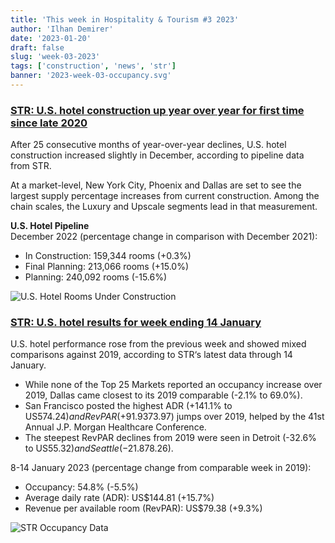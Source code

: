```yaml
---
title: 'This week in Hospitality & Tourism #3 2023'
author: 'Ilhan Demirer'
date: '2023-01-20'
draft: false
slug: 'week-03-2023'
tags: ['construction', 'news', 'str']
banner: '2023-week-03-occupancy.svg'
---
```


### [STR: U.S. hotel construction up year over year for first time since late 2020](https://str.com/press-release/str-us-hotel-construction-year-over-year-first-time-late-2020)

After 25 consecutive months of year-over-year declines, U.S. hotel construction increased slightly in December, according to pipeline data from STR.

At a market-level, New York City, Phoenix and Dallas are set to see the largest supply percentage increases from current construction. Among the chain scales, the Luxury and Upscale segments lead in that measurement.

**U.S. Hotel Pipeline**  
 December 2022 (percentage change in comparison with December 2021):

- In Construction: 159,344 rooms (+0.3%)
- Final Planning: 213,066 rooms (+15.0%)
- Planning: 240,092 rooms (-15.6%)

![U.S. Hotel Rooms Under Construction](/images/blogimages/2023-week-03-construction.png)

### [STR: U.S. hotel results for week ending 14 January](https://str.com/press-release/str-us-hotel-results-week-ending-14-january)

U.S. hotel performance rose from the previous week and showed mixed comparisons against 2019, according to STR‘s latest data through 14 January.

- While none of the Top 25 Markets reported an occupancy increase over 2019, Dallas came closest to its 2019 comparable (-2.1% to 69.0%).
- San Francisco posted the highest ADR (+141.1% to US$574.24) and RevPAR (+91.9% to US$373.97) jumps over 2019, helped by the 41st Annual J.P. Morgan Healthcare Conference.
- The steepest RevPAR declines from 2019 were seen in Detroit (-32.6% to US$55.32) and Seattle (-21.8% to US$78.26).

8-14 January 2023 (percentage change from comparable week in 2019):

- Occupancy: 54.8% (-5.5%)
- Average daily rate (ADR): US$144.81 (+15.7%)
- Revenue per available room (RevPAR): US$79.38 (+9.3%)

![STR Occupancy Data](/images/blogimages/2023-week-03-occupancy.svg)
